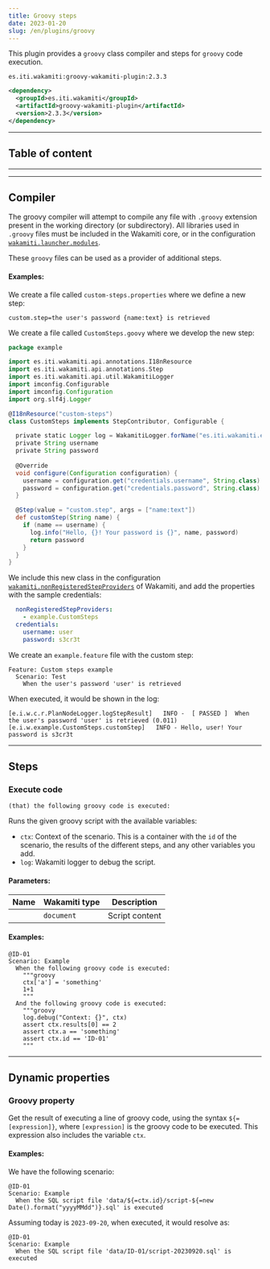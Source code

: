 ```yaml
---
title: Groovy steps
date: 2023-01-20
slug: /en/plugins/groovy
---
```


This plugin provides a `groovy` class compiler and steps for `groovy` code execution.

```text tabs=coord name=yaml
es.iti.wakamiti:groovy-wakamiti-plugin:2.3.3
```

```xml tabs=coord name=maven
<dependency>
  <groupId>es.iti.wakamiti</groupId>
  <artifactId>groovy-wakamiti-plugin</artifactId>
  <version>2.3.3</version>
</dependency>
```

---
## Table of content

---

---
## Compiler

The groovy compiler will attempt to compile any file with `.groovy` extension present in the working directory (or 
subdirectory). All libraries used in `.groovy` files must be included in the Wakamiti core, or in the configuration 
[`wakamiti.launcher.modules`](en/wakamiti/architecture#wakamitilaunchermodules).

These `groovy` files can be used as a provider of additional steps.

#### Examples:

We create a file called `custom-steps.properties` where we define a new step:
```properties
custom.step=the user's password {name:text} is retrieved
```

We create a file called `CustomSteps.goovy` where we develop the new step:
```groovy
package example

import es.iti.wakamiti.api.annotations.I18nResource
import es.iti.wakamiti.api.annotations.Step
import es.iti.wakamiti.api.util.WakamitiLogger
import imconfig.Configurable
import imconfig.Configuration
import org.slf4j.Logger

@I18nResource("custom-steps")
class CustomSteps implements StepContributor, Configurable {

  private static Logger log = WakamitiLogger.forName("es.iti.wakamiti.example");
  private String username
  private String password
  
  @Override
  void configure(Configuration configuration) {
    username = configuration.get("credentials.username", String.class).orElse(null)
    password = configuration.get("credentials.password", String.class).orElse(null)
  }

  @Step(value = "custom.step", args = ["name:text"])
  def customStep(String name) {
    if (name == username) {
      log.info("Hello, {}! Your password is {}", name, password)
      return password
    }
  }
}
```

We include this new class in the configuration 
[`wakamiti.nonRegisteredStepProviders`](en/wakamiti/architecture#wakamitinonRegisteredStepProviders) of Wakamiti, and add the 
properties with the sample credentials:
```yml
  nonRegisteredStepProviders:
    - example.CustomSteps
  credentials:
    username: user
    password: s3cr3t
```

We create an `example.feature` file with the custom step:
```gherkin
Feature: Custom steps example
  Scenario: Test
    When the user's password 'user' is retrieved
```

When executed, it would be shown in the log:
```
[e.i.w.c.r.PlanNodeLogger.logStepResult]   INFO -  [ PASSED ]  When the user's password 'user' is retrieved (0.011) 
[e.i.w.example.CustomSteps.customStep]   INFO - Hello, user! Your password is s3cr3t
```

---
## Steps

### Execute code
```
(that) the following groovy code is executed:
```
Runs the given groovy script with the available variables:
- `ctx`: Context of the scenario. This is a container with the `id` of the scenario, the results of the different steps, 
  and any other variables you add.
- `log`: Wakamiti logger to debug the script.

#### Parameters:
| Name | Wakamiti type | Description    |
|------|---------------|----------------|
|      | `document`    | Script content |

#### Examples:
```gherkin
@ID-01
Scenario: Example
  When the following groovy code is executed:
    """groovy
    ctx['a'] = 'something'
    1+1
    """
  And the following groovy code is executed:
    """groovy
    log.debug("Context: {}", ctx)
    assert ctx.results[0] == 2
    assert ctx.a == 'something'
    assert ctx.id == 'ID-01'
    """
```

---
## Dynamic properties

### Groovy property
Get the result of executing a line of groovy code, using the syntax `${=[expression]}`, where `[expression]` is the 
groovy code to be executed. This expression also includes the variable `ctx`.

#### Examples:
We have the following scenario:
```gherkin
@ID-01
Scenario: Example
  When the SQL script file 'data/${=ctx.id}/script-${=new Date().format("yyyyMMdd")}.sql' is executed
```

Assuming today is `2023-09-20`, when executed, it would resolve as:
```gherkin
@ID-01
Scenario: Example
  When the SQL script file 'data/ID-01/script-20230920.sql' is executed
```
